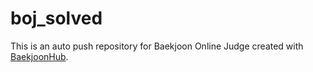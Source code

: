 # boj_solved
This is an auto push repository for Baekjoon Online Judge created with [BaekjoonHub](https://github.com/BaekjoonHub/BaekjoonHub).

